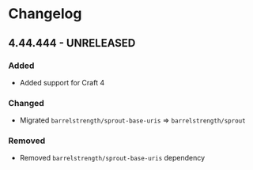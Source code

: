 # Changelog

## 4.44.444 - UNRELEASED

### Added

- Added support for Craft 4

### Changed

- Migrated `barrelstrength/sprout-base-uris` => `barrelstrength/sprout`

### Removed

- Removed `barrelstrength/sprout-base-uris` dependency
